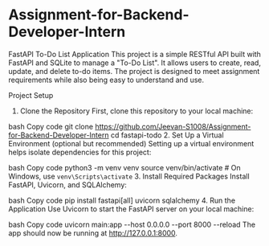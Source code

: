 # Assignment-for-Backend-Developer-Intern
FastAPI To-Do List Application
This project is a simple RESTful API built with FastAPI and SQLite to manage a "To-Do List". It allows users to create, read, update, and delete to-do items. The project is designed to meet assignment requirements while also being easy to understand and use.

Project Setup
1. Clone the Repository
First, clone this repository to your local machine:

bash
Copy code
git clone https://github.com/Jeevan-S1008/Assignment-for-Backend-Developer-Intern
cd fastapi-todo
2. Set Up a Virtual Environment (optional but recommended)
Setting up a virtual environment helps isolate dependencies for this project:

bash
Copy code
python3 -m venv venv
source venv/bin/activate  # On Windows, use `venv\Scripts\activate`
3. Install Required Packages
Install FastAPI, Uvicorn, and SQLAlchemy:

bash
Copy code
pip install fastapi[all] uvicorn sqlalchemy
4. Run the Application
Use Uvicorn to start the FastAPI server on your local machine:

bash
Copy code
uvicorn main:app --host 0.0.0.0 --port 8000 --reload
The app should now be running at http://127.0.0.1:8000.

